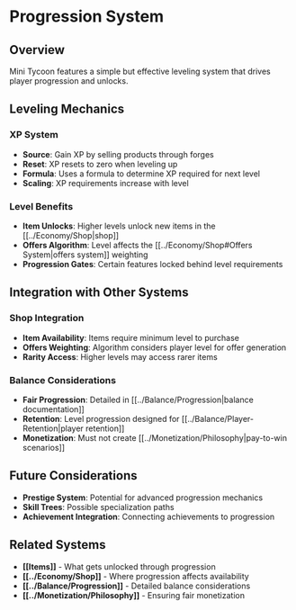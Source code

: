 # Progression System

## Overview

Mini Tycoon features a simple but effective leveling system that drives player progression and unlocks.

## Leveling Mechanics

### XP System
- **Source**: Gain XP by selling products through forges
- **Reset**: XP resets to zero when leveling up
- **Formula**: Uses a formula to determine XP required for next level
- **Scaling**: XP requirements increase with level

### Level Benefits
- **Item Unlocks**: Higher levels unlock new items in the [[../Economy/Shop|shop]]
- **Offers Algorithm**: Level affects the [[../Economy/Shop#Offers System|offers system]] weighting
- **Progression Gates**: Certain features locked behind level requirements

## Integration with Other Systems

### Shop Integration
- **Item Availability**: Items require minimum level to purchase
- **Offers Weighting**: Algorithm considers player level for offer generation
- **Rarity Access**: Higher levels may access rarer items

### Balance Considerations
- **Fair Progression**: Detailed in [[../Balance/Progression|balance documentation]]
- **Retention**: Level progression designed for [[../Balance/Player-Retention|player retention]]
- **Monetization**: Must not create [[../Monetization/Philosophy|pay-to-win scenarios]]

## Future Considerations

- **Prestige System**: Potential for advanced progression mechanics
- **Skill Trees**: Possible specialization paths
- **Achievement Integration**: Connecting achievements to progression

## Related Systems

- **[[Items]]** - What gets unlocked through progression
- **[[../Economy/Shop]]** - Where progression affects availability
- **[[../Balance/Progression]]** - Detailed balance considerations
- **[[../Monetization/Philosophy]]** - Ensuring fair monetization